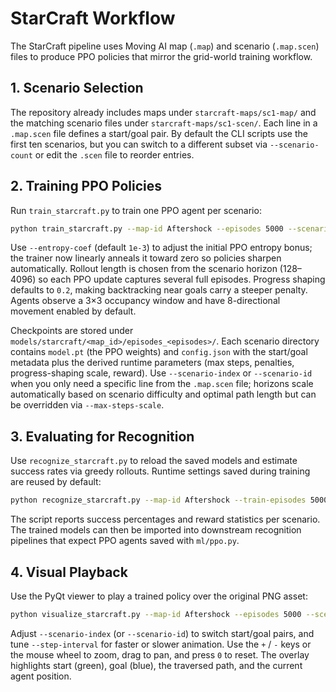 # StarCraft Workflow

The StarCraft pipeline uses Moving AI map (`.map`) and scenario (`.map.scen`)
files to produce PPO policies that mirror the grid-world training workflow.

## 1. Scenario Selection

The repository already includes maps under `starcraft-maps/sc1-map/` and the
matching scenario files under `starcraft-maps/sc1-scen/`. Each line in a
`.map.scen` file defines a start/goal pair. By default the CLI scripts use the
first ten scenarios, but you can switch to a different subset via
`--scenario-count` or edit the `.scen` file to reorder entries.

## 2. Training PPO Policies

Run `train_starcraft.py` to train one PPO agent per scenario:

```bash
python train_starcraft.py --map-id Aftershock --episodes 5000 --scenario-count 10
```

Use `--entropy-coef` (default `1e-3`) to adjust the initial PPO entropy bonus; the trainer now
linearly anneals it toward zero so policies sharpen automatically. Rollout length is chosen from the
scenario horizon (128–4096) so each PPO update captures several full episodes. Progress shaping
defaults to `0.2`, making backtracking near goals carry a steeper penalty. Agents observe a 3×3
occupancy window and have 8-directional movement enabled by default.

Checkpoints are stored under `models/starcraft/<map_id>/episodes_<episodes>/`.
Each scenario directory contains `model.pt` (the PPO weights) and `config.json`
with the start/goal metadata plus the derived runtime parameters (max steps,
penalties, progress-shaping scale, reward). Use `--scenario-index` or
`--scenario-id` when you only need
a specific line from the `.map.scen` file; horizons scale automatically based on
scenario difficulty and optimal path length but can be overridden via
`--max-steps-scale`.

## 3. Evaluating for Recognition

Use `recognize_starcraft.py` to reload the saved models and estimate success
rates via greedy rollouts. Runtime settings saved during training are reused by
default:

```bash
python recognize_starcraft.py --map-id Aftershock --train-episodes 5000 --rollouts 10
```

The script reports success percentages and reward statistics per scenario. The
trained models can then be imported into downstream recognition pipelines that
expect PPO agents saved with `ml/ppo.py`.

## 4. Visual Playback

Use the PyQt viewer to play a trained policy over the original PNG asset:

```bash
python visualize_starcraft.py --map-id Aftershock --episodes 5000 --scenario-index 0
```

Adjust `--scenario-index` (or `--scenario-id`) to switch start/goal pairs, and
tune `--step-interval` for faster or slower animation. Use the `+` / `-` keys or
the mouse wheel to zoom, drag to pan, and press `0` to reset. The overlay highlights start
(green), goal (blue), the traversed path, and the current agent position.
